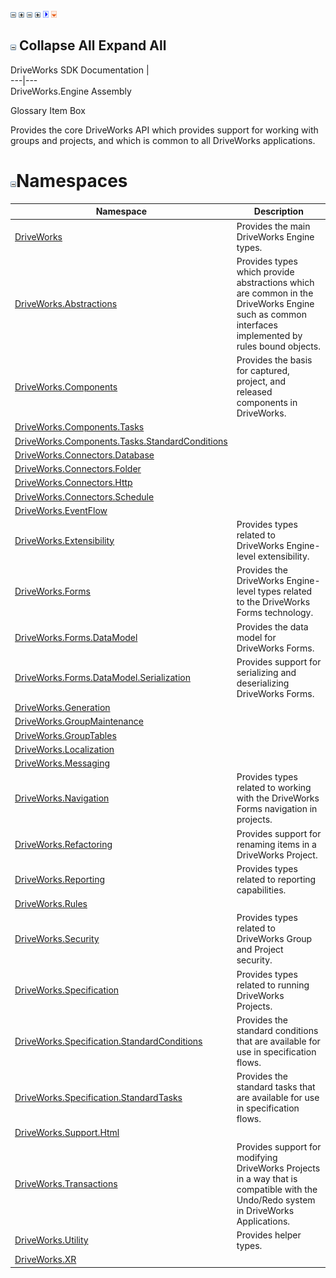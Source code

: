 ![](dotnetimages/collapse.gif) ![](dotnetimages/expand.gif) ![](dotnetimages/collapse.gif) ![](dotnetimages/expand.gif) ![](dotnetimages/drpdown.gif) ![](dotnetimages/drpdown_orange.gif)

![](dotnetimages/collapse.gif) Collapse All Expand All  
---  
DriveWorks SDK Documentation  |   
---|---  
DriveWorks.Engine Assembly   
  
  
Glossary Item Box

Provides the core DriveWorks API which provides support for working with groups and projects, and which is common to all DriveWorks applications. 

# ![](dotnetimages/collapse.gif)Namespaces

Namespace| Description  
---|---  
[DriveWorks](topic2159.md)| Provides the main DriveWorks Engine types.  
[DriveWorks.Abstractions](topic5939.md)| Provides types which provide abstractions which are common in the DriveWorks Engine such as common interfaces implemented by rules bound objects.  
[DriveWorks.Components](topic6089.md)| Provides the basis for captured, project, and released components in DriveWorks.  
[DriveWorks.Components.Tasks](topic6391.md)|   
[DriveWorks.Components.Tasks.StandardConditions](topic6735.md)|   
[DriveWorks.Connectors.Database](topic6754.md)|   
[DriveWorks.Connectors.Folder](topic6821.md)|   
[DriveWorks.Connectors.Http](topic6836.md)|   
[DriveWorks.Connectors.Schedule](topic6848.md)|   
[DriveWorks.EventFlow](topic6871.md)|   
[DriveWorks.Extensibility](topic7150.md)| Provides types related to DriveWorks Engine-level extensibility.  
[DriveWorks.Forms](topic7266.md)| Provides the DriveWorks Engine-level types related to the DriveWorks Forms technology.  
[DriveWorks.Forms.DataModel](topic9371.md)| Provides the data model for DriveWorks Forms.  
[DriveWorks.Forms.DataModel.Serialization](topic9591.md)| Provides support for serializing and deserializing DriveWorks Forms.  
[DriveWorks.Generation](topic9626.md)|   
[DriveWorks.GroupMaintenance](topic9628.md)|   
[DriveWorks.GroupTables](topic10007.md)|   
[DriveWorks.Localization](topic10015.md)|   
[DriveWorks.Messaging](topic10038.md)|   
[DriveWorks.Navigation](topic10114.md)| Provides types related to working with the DriveWorks Forms navigation in projects.  
[DriveWorks.Refactoring](topic10266.md)| Provides support for renaming items in a DriveWorks Project.  
[DriveWorks.Reporting](topic10334.md)| Provides types related to reporting capabilities.  
[DriveWorks.Rules](topic10510.md)|   
[DriveWorks.Security](topic10574.md)| Provides types related to DriveWorks Group and Project security.  
[DriveWorks.Specification](topic10764.md)| Provides types related to running DriveWorks Projects.  
[DriveWorks.Specification.StandardConditions](topic11828.md)| Provides the standard conditions that are available for use in specification flows.  
[DriveWorks.Specification.StandardTasks](topic11896.md)| Provides the standard tasks that are available for use in specification flows.  
[DriveWorks.Support.Html](topic12833.md)|   
[DriveWorks.Transactions](topic12835.md)| Provides support for modifying DriveWorks Projects in a way that is compatible with the Undo/Redo system in DriveWorks Applications.  
[DriveWorks.Utility](topic13190.md)| Provides helper types.  
[DriveWorks.XR](topic13327.md)|   
  

